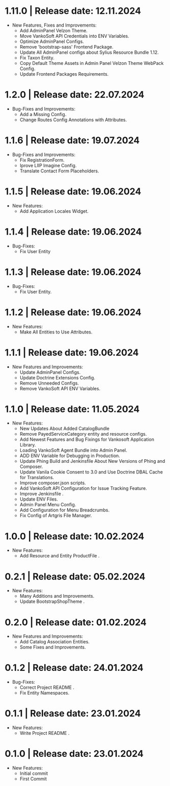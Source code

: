 1.11.0	|	Release date: **12.11.2024**
============================================
* New Features, Fixes and Improvements:
  - Add AdminPanel Velzon Theme.
  - Move VankoSoft API Credentials into ENV Variables.
  - Optimize AdminPanel Configs.
  - Remove 'bootstrap-sass' Frontend Package.
  - Update All AdminPanel configs about Sylius Resource Bundle 1.12.
  - Fix Taxon Entity.
  - Copy Default Theme Assets in Admin Panel Velzon Theme WebPack Config.
  - Update Frontend Packages Requirements.


1.2.0	|	Release date: **22.07.2024**
============================================
* Bug-Fixes and Improvements:
  - Add a Missing Config.
  - Change Routes Config Annotations with Attributes.


1.1.6	|	Release date: **19.07.2024**
============================================
* Bug-Fixes and Improvements:
  - Fix RegistrationForm.
  - Iprove LIIP Imagine Config.
  - Translate Contact Form Placeholders.


1.1.5	|	Release date: **19.06.2024**
============================================
* New Features:
  - Add Application Locales Widget.


1.1.4	|	Release date: **19.06.2024**
============================================
* Bug-Fixes:
  - Fix User Entity


1.1.3	|	Release date: **19.06.2024**
============================================
* Bug-Fixes:
  - Fix User Entity.


1.1.2	|	Release date: **19.06.2024**
============================================
* New Features:
  - Make All Entities to Use Attributes.


1.1.1	|	Release date: **19.06.2024**
============================================
* New Features and Improvements:
  - Update AdminPanel Configs.
  - Update Doctrine Extensions Config.
  - Remove Unneeded Configs.
  - Remove VankoSoft API ENV Variables.


1.1.0	|	Release date: **11.05.2024**
============================================
* New Features:
  - New Updates About Added CatalogBundle
  - Remove PayedServiceCategory entity and resource configs.
  - Add Newest Features and Bug Fixings for Vankosoft Application Library.
  - Loading VankoSoft Agent Bundle into Admin Panel.
  - ADD ENV Variable for Debugging in Production.
  - Update Phing Build and Jenkinsfile About New Versions of Phing and Composer.
  - Update Vanila Cookie Consent to 3.0 and Use Doctrine DBAL Cache for Translations.
  - Improve composer.json scripts.
  - Add VankoSoft API Configuration for Issue Tracking Feature.
  - Improve Jenkinsfile .
  - Update ENV Files.
  - Admin Panel Menu Config.
  - Add Configuration for Menu Breadcrumbs.
  - Fix Config of Artgris File Manager.


1.0.0	|	Release date: **10.02.2024**
============================================
* New Features:
  - Add Resource and Entity ProductFile .


0.2.1	|	Release date: **05.02.2024**
============================================
* New Features:
  - Many Additions and Improvements.
  - Update BootstrapShopTheme .


0.2.0	|	Release date: **01.02.2024**
============================================
* New Features and Improvements:
  - Add Catalog Association Entities.
  - Some Fixes and Improvements.


0.1.2	|	Release date: **24.01.2024**
============================================
* Bug-Fixes:
  - Correct Project README .
  - Fix Entity Namespaces.



0.1.1	|	Release date: **23.01.2024**
============================================
* New Features:
  - Write Project README .


0.1.0	|	Release date: **23.01.2024**
============================================
* New Features:
  - Initial commit
  - First Commit


